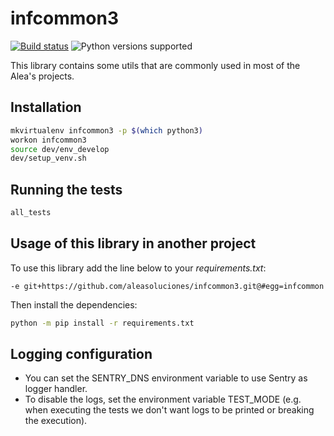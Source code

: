 # infcommon3

[![Build status](https://api.travis-ci.com/aleasoluciones/infcommon.svg?branch=master)](https://travis-ci.com/aleasoluciones/infcommon3)
![Python versions supported](https://img.shields.io/badge/supports%20python-3.7%20|%203.8%20|%203.9-blue.svg)


This library contains some utils that are commonly used in most of the Alea's projects.

## Installation

```bash
mkvirtualenv infcommon3 -p $(which python3)
workon infcommon3
source dev/env_develop
dev/setup_venv.sh
```

## Running the tests

```bash
all_tests
```

## Usage of this library in another project

To use this library add the line below to your *requirements.txt*:

```
-e git+https://github.com/aleasoluciones/infcommon3.git@#egg=infcommon

```

Then install the dependencies:

```bash
python -m pip install -r requirements.txt
```

## Logging configuration

* You can set the SENTRY_DNS environment variable to use Sentry as logger handler.
* To disable the logs, set the environment variable TEST_MODE (e.g. when executing the tests we don't want logs to be printed or breaking the execution).
